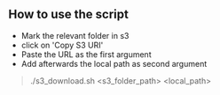 ## How to use the script
* Mark the relevant folder in s3
* click on 'Copy S3 URI'
* Paste the URL as the first argument 
* Add afterwards the local path as second argument


> ./s3_download.sh <s3_folder_path> <local_path>
